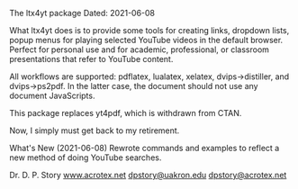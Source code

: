 The ltx4yt package
Dated: 2021-06-08

What ltx4yt does is to provide some tools for creating links, dropdown lists, 
popup menus for playing selected YouTube videos in the default browser. Perfect 
for personal use and for academic, professional, or classroom presentations 
that refer to YouTube content. 

All workflows are supported: pdflatex, lualatex, xelatex, dvips->distiller, 
and dvips->ps2pdf. In the latter case, the document should not use any 
document JavaScripts. 

This package replaces yt4pdf, which is withdrawn from CTAN. 

Now, I simply must get back to my retirement.

What's New (2021-06-08) Rewrote commands and examples to reflect a new method 
  of doing YouTube searches. 

Dr. D. P. Story
www.acrotex.net
dpstory@uakron.edu
dpstory@acrotex.net
